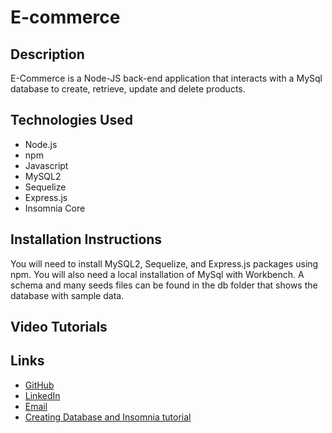 # E-commerce
## Description 
E-Commerce is a Node-JS back-end application that interacts with a MySql
database to create, retrieve, update and delete products. 

## Technologies Used
- Node.js
- npm 
- Javascript
- MySQL2
- Sequelize
- Express.js
- Insomnia Core

## Installation Instructions
 You will need to install MySQL2, Sequelize, and Express.js packages using npm. You will also need a local installation of MySql with Workbench. A schema and many seeds files can be found in the db folder that shows the database with sample data.

## Video Tutorials

## Links 
- [GitHub](https://github.com/michelaqyteza)
- [LinkedIn](https://www.linkedin.com/in/michela-qyteza-705154207/)
- [Email](mailto:michelaq1997@gmail.com)
- [Creating Database and Insomnia tutorial](https://youtu.be/Fdgb8nWMVkA)

